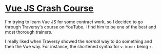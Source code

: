 # [Vue JS Crash Course](https://www.youtube.com/watch?v=qZXt1Aom3Cs)

I'm trying to learn Vue JS for some contract work, so I decided to go through Traversy's course on YouTube. I find him to be one of the best and most thorough trainers.

I really liked when Traversy showed the _normal_ way to do something and then the Vue way. For instance, the shortened syntax for `v-bind:` being `:`.
